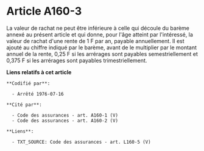 # Article A160-3

La valeur de rachat ne peut être inférieure à celle qui découle du barème annexé au présent article et qui donne, pour l'âge
atteint par l'intéressé, la valeur de rachat d'une rente de 1 F par an, payable annuellement. Il est ajouté au chiffre
indiqué par le barème, avant de le multiplier par le montant annuel de la rente, 0,25 F si les arrérages sont payables
semestriellement et 0,375 F si les arrérages sont payables trimestriellement.

**Liens relatifs à cet article**

	**Codifié par**:

	  - Arrêté 1976-07-16

	**Cité par**:

	  - Code des assurances - art. A160-1 (V)
	  - Code des assurances - art. A160-2 (V)

	**Liens**:

	  - TXT_SOURCE: Code des assurances - art. L160-5 (V)
